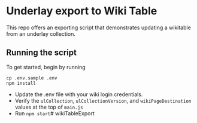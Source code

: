 # Underlay export to Wiki Table

This repo offers an exporting script that demonstrates updating a wikitable from an underlay collection.

## Running the script
To get started, begin by running 
```
cp .env.sample .env
npm install
```

- Update the .env file with your wiki login credentials.
- Verify the `ulCollection`, `ulCollectionVersion`, and `wikiPageDestination` values at the top of `main.js`
- Run `npm start`# wikiTableExport
